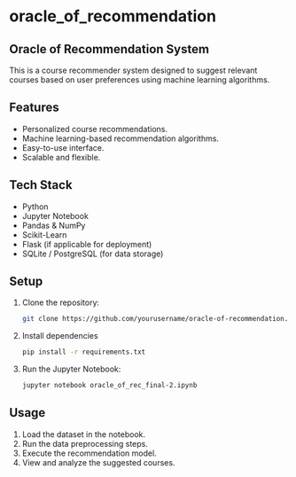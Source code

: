 # oracle_of_recommendation

## Oracle of Recommendation System

This is a course recommender system designed to suggest relevant courses based on user preferences using machine learning algorithms.

## Features

- Personalized course recommendations.
- Machine learning-based recommendation algorithms.
- Easy-to-use interface.
- Scalable and flexible.

## Tech Stack

- Python
- Jupyter Notebook
- Pandas & NumPy
- Scikit-Learn
- Flask (if applicable for deployment)
- SQLite / PostgreSQL (for data storage)

## Setup

1. Clone the repository:
   ```bash
   git clone https://github.com/yourusername/oracle-of-recommendation.git
2. Install dependencies
   ```bash
   pip install -r requirements.txt
3. Run the Jupyter Notebook:
   ```bash
   jupyter notebook oracle_of_rec_final-2.ipynb

## Usage

1. Load the dataset in the notebook.
2. Run the data preprocessing steps.
3. Execute the recommendation model.
4. View and analyze the suggested courses.



